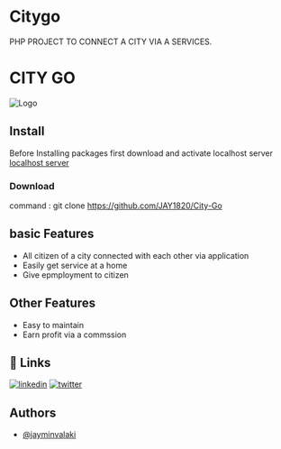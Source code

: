 # Citygo
PHP PROJECT TO CONNECT A CITY VIA A SERVICES. 

# CITY GO


![Logo](https://i.postimg.cc/1R7Zcb62/github-project-city-go-gif.gif)

    
## Install

Before Installing packages first download and activate localhost server 
[localhost server](https://www.apachefriends.org/docs/hosting-xampp-on-google.html)

### Download
command : 
git clone https://github.com/JAY1820/City-Go


  
## basic Features

- All citizen of a city connected with each other via application
- Easily get service at a home
- Give epmployment to citizen

## Other Features

- Easy to maintain
- Earn profit via a commssion


## 🔗 Links
[![linkedin](https://img.shields.io/badge/linkedin-0A66C2?style=for-the-badge&logo=linkedin&logoColor=white)](http://linkedin.com/in/jay-patel-40abab219)
[![twitter](https://img.shields.io/badge/twitter-1DA1F2?style=for-the-badge&logo=twitter&logoColor=white)](https://twitter.com/jay_valaki_)

  
## Authors

- [@jayminvalaki](https://github.com/JAY1820)
  
